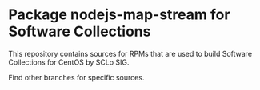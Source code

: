 # Package nodejs-map-stream for Software Collections

This repository contains sources for RPMs that are used
to build Software Collections for CentOS by SCLo SIG.

Find other branches for specific sources.
